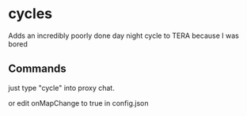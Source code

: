 # cycles
Adds an incredibly poorly done day night cycle to TERA because I was bored

## Commands
just type "cycle" into proxy chat.

or edit onMapChange to true in config.json
